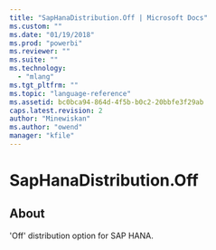 ```yaml
---
title: "SapHanaDistribution.Off | Microsoft Docs"
ms.custom: ""
ms.date: "01/19/2018"
ms.prod: "powerbi"
ms.reviewer: ""
ms.suite: ""
ms.technology: 
  - "mlang"
ms.tgt_pltfrm: ""
ms.topic: "language-reference"
ms.assetid: bc0bca94-864d-4f5b-b0c2-20bbfe3f29ab
caps.latest.revision: 2
author: "Minewiskan"
ms.author: "owend"
manager: "kfile"
---
```

# SapHanaDistribution.Off
## About
'Off' distribution option for SAP HANA.

